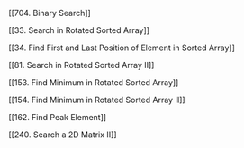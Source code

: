 [[704. Binary Search]]

[[33. Search in Rotated Sorted Array]]

[[34. Find First and Last Position of Element in Sorted Array]]

[[81. Search in Rotated Sorted Array II]]

[[153. Find Minimum in Rotated Sorted Array]]

[[154. Find Minimum in Rotated Sorted Array II]]

[[162. Find Peak Element]]

[[240. Search a 2D Matrix II]]




